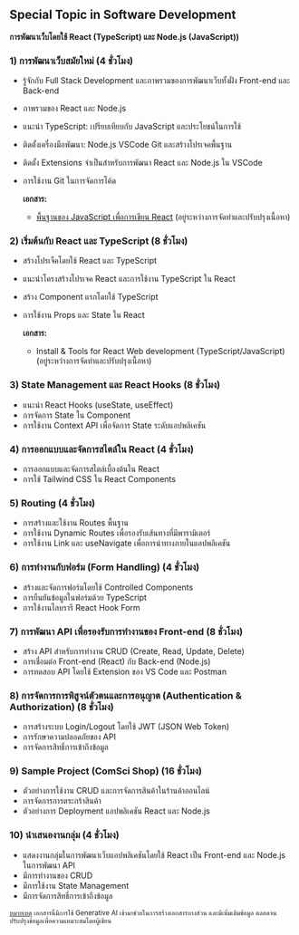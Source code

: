 ## Special Topic in Software Development 
**การพัฒนาเว็บโดยใช้ React (TypeScript) และ Node.js (JavaScript))**

### 1) การพัฒนาเว็บสมัยใหม่ (4 ชั่วโมง)
* รู้จักกับ Full Stack Development และภาพรวมของการพัฒนาเว็บทั้งฝั่ง Front-end และ Back-end
* ภาพรวมของ React และ Node.js
* แนะนำ TypeScript: เปรียบเทียบกับ JavaScript และประโยชน์ในการใช้
* ติดตั้งเครื่องมือพัฒนา: Node.js  VSCode Git และสร้างโปรเจคพื้นฐาน
* ติดตั้ง Extensions จำเป็นสำหรับการพัฒนา React และ Node.js ใน VSCode
* การใช้งาน Git ในการจัดการโค้ด

    **เอกสาร:**
    * [พื้นฐานของ JavaScript เพื่อการเขียน React](01_JavaScript.md) (อยู่ระหว่างการจัดทำและปรับปรุงเนื้อหา)


### 2) เริ่มต้นกับ React และ TypeScript (8 ชั่วโมง)
* สร้างโปรเจ็คโดยใช้ React และ TypeScript
* แนะนำโครงสร้างโปรเจค React และการใช้งาน TypeScript ใน React
* สร้าง Component แรกโดยใช้ TypeScript
* การใช้งาน Props และ State ใน React

    **เอกสาร:**
    * Install & Tools for React Web development (TypeScript/JavaScript)  (อยู่ระหว่างการจัดทำและปรับปรุงเนื้อหา)

### 3) State Management และ React Hooks (8 ชั่วโมง)
* แนะนำ React Hooks (useState, useEffect)
* การจัดการ State ใน Component
* การใช้งาน Context API เพื่อจัดการ State ระดับแอปพลิเคชัน

### 4) การออกแบบและจัดการสไตล์ใน React (4 ชั่วโมง)
* การออกแบบและจัดการสไตล์เบื้องต้นใน React
* การใช้ Tailwind CSS ใน React Components

### 5) Routing (4 ชั่วโมง)
* การสร้างและใช้งาน Routes พื้นฐาน
* การใช้งาน Dynamic Routes เพื่อรองรับเส้นทางที่มีพารามิเตอร์
* การใช้งาน Link และ useNavigate เพื่อการนำทางภายในแอปพลิเคชัน

### 6) การทำงานกับฟอร์ม (Form Handling) (4 ชั่วโมง)
* สร้างและจัดการฟอร์มโดยใช้ Controlled Components
* การยืนยันข้อมูลในฟอร์มด้วย TypeScript
* การใช้งานไลบรารี React Hook Form


### 7) การพัฒนา API เพื่อรองรับการทำงานของ Front-end (8 ชั่วโมง)
* สร้าง API สำหรับการทำงาน CRUD (Create, Read, Update, Delete)
* การเชื่อมต่อ Front-end (React) กับ Back-end (Node.js)
* การทดสอบ API โดยใช้ Extension ของ VS Code และ Postman

### 8) การจัดการการพิสูจน์ตัวตนและการอนุญาต (Authentication & Authorization) (8 ชั่วโมง)
* การสร้างระบบ Login/Logout โดยใช้ JWT (JSON Web Token)
* การรักษาความปลอดภัยของ API
* การจัดการสิทธิ์การเข้าถึงข้อมูล

### 9) Sample Project (ComSci Shop) (16 ชั่วโมง)
* ตัวอย่างการใช้งาน CRUD และการจัดการสินค้าในร้านค้าออนไลน์
* การจัดการการตระกร้าสินค้า
* ตัวอย่างการ Deployment แอปพลิเคชัน React และ Node.js

### 10) นำเสนองานกลุ่ม (4 ชั่วโมง)
* แสดงงานกลุ่มในการพัฒนาเว็บแอปพลิเคชันโดยใช้ React เป็น Front-end และ Node.js ในการพัฒนา API
* มีการทำงานของ CRUD 
* มีการใช้งาน State Management 
* มีการจัดการสิทธิ์การเข้าถึงข้อมูล


<sup><ins>หมายเหตุ</ins> เอกสารนี้มีการใช้ Generative AI เข้ามาช่วยในการสร้างเอกสารบางส่วน และมีเพิ่มเติมข้อมูล ตลอดจนปรับปรุงข้อมูลเพื่อความเหมาะสมโดยผู้เขียน</sup> 
